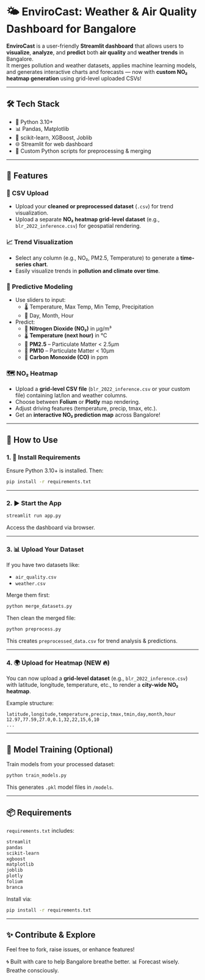 # 🌤️ EnviroCast: Weather & Air Quality Dashboard for Bangalore

**EnviroCast** is a user-friendly **Streamlit dashboard** that allows users to **visualize**, **analyze**, and **predict** both **air quality** and **weather trends** in Bangalore.  
It merges pollution and weather datasets, applies machine learning models, and generates interactive charts and forecasts — now with **custom NO₂ heatmap generation** using grid-level uploaded CSVs!

---

## 🛠️ Tech Stack

- 🐍 Python 3.10+
- 📊 Pandas, Matplotlib
- 🤖 scikit-learn, XGBoost, Joblib
- 🌐 Streamlit for web dashboard
- 🧹 Custom Python scripts for preprocessing & merging

---

## 🚀 Features

### 📂 CSV Upload
- Upload your **cleaned or preprocessed dataset** (`.csv`) for trend visualization.
- Upload a separate **NO₂ heatmap grid-level dataset** (e.g., `blr_2022_inference.csv`) for geospatial rendering.

### 📈 Trend Visualization
- Select any column (e.g., NO₂, PM2.5, Temperature) to generate a **time-series chart**.
- Easily visualize trends in **pollution and climate over time**.

### 🧠 Predictive Modeling
- Use sliders to input:
  - 🌡️ Temperature, Max Temp, Min Temp, Precipitation
  - 📅 Day, Month, Hour
- Predict:
  - 🔬 **Nitrogen Dioxide (NO₂)** in µg/m³  
  - 🌡️ **Temperature (next hour)** in °C  
  - 🧪 **PM2.5** – Particulate Matter < 2.5µm  
  - 🧪 **PM10** – Particulate Matter < 10µm  
  - 🧪 **Carbon Monoxide (CO)** in ppm

### 🗺️ NO₂ Heatmap
- Upload a **grid-level CSV file** (`blr_2022_inference.csv` or your custom file) containing lat/lon and weather columns.
- Choose between **Folium** or **Plotly** map rendering.
- Adjust driving features (temperature, precip, tmax, etc.).
- Get an **interactive NO₂ prediction map** across Bangalore!

---

## 🧩 How to Use

### 1. 🔧 Install Requirements

Ensure Python 3.10+ is installed. Then:

```bash
pip install -r requirements.txt
````

---

### 2. ▶️ Start the App

```bash
streamlit run app.py
```

Access the dashboard via browser.

---

### 3. 📊 Upload Your Dataset

If you have two datasets like:

* `air_quality.csv`
* `weather.csv`

Merge them first:

```bash
python merge_datasets.py
```

Then clean the merged file:

```bash
python preprocess.py
```

This creates `preprocessed_data.csv` for trend analysis & predictions.

---

### 4. 🌍 Upload for Heatmap (NEW 🔥)

You can now upload a **grid-level dataset** (e.g., `blr_2022_inference.csv`) with latitude, longitude, temperature, etc., to render a **city-wide NO₂ heatmap**.

Example structure:

```csv
latitude,longitude,temperature,precip,tmax,tmin,day,month,hour
12.97,77.59,27.0,0.1,32,22,15,6,10
...
```

---

## 🔁 Model Training (Optional)

Train models from your processed dataset:

```bash
python train_models.py
```

This generates `.pkl` model files in `/models`.

---

## 📦 Requirements

`requirements.txt` includes:

```txt
streamlit
pandas
scikit-learn
xgboost
matplotlib
joblib
plotly
folium
branca
```

Install via:

```bash
pip install -r requirements.txt
```

---

## ✨ Contribute & Explore

Feel free to fork, raise issues, or enhance features!

🌀 Built with care to help Bangalore breathe better.
📊 Forecast wisely. Breathe consciously.
